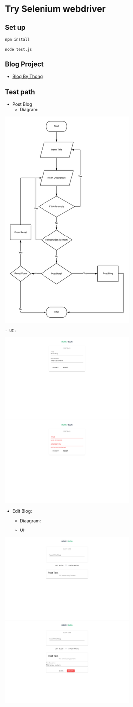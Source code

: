 # Try Selenium webdriver

## Set up
```
npm install

node test.js
```

## Blog Project
- [Blog By Thong](https://github.com/rawipas2/blog)

## Test path

- Post Blog
	- Diagram:
<img src="img/diagram/Post-Blog.png" width="400px">

	- UI:
<img src="img/UI/Home.png" width="400px">

<img src="/img/UI/Home-Validator.png " width="400px">

- Edit Blog:

	- Diaagram:


	- UI:

<img src="img/UI/Blog.png" width="400px">

<img src="img/UI/Blog-edit.png " width="400px">

